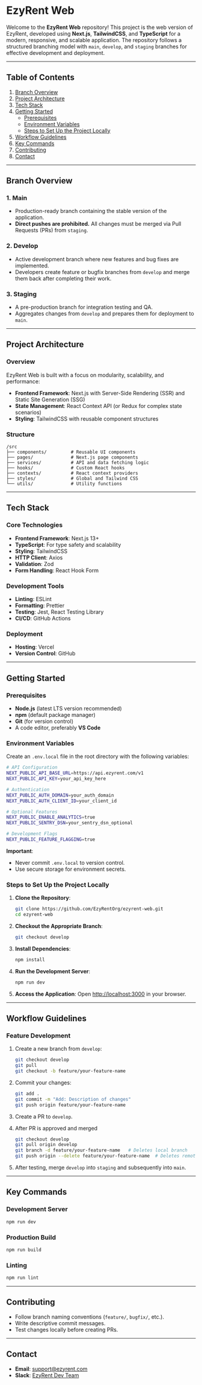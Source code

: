# EzyRent Web

Welcome to the **EzyRent Web** repository! This project is the web version of EzyRent, developed using **Next.js**, **TailwindCSS**, and **TypeScript** for a modern, responsive, and scalable application. The repository follows a structured branching model with `main`, `develop`, and `staging` branches for effective development and deployment.

---

## Table of Contents
1. [Branch Overview](#branch-overview)  
2. [Project Architecture](#project-architecture)
3. [Tech Stack](#tech-stack)
4. [Getting Started](#getting-started)  
   - [Prerequisites](#prerequisites)  
   - [Environment Variables](#environment-variables)
   - [Steps to Set Up the Project Locally](#steps-to-set-up-the-project-locally)  
5. [Workflow Guidelines](#workflow-guidelines)  
6. [Key Commands](#key-commands)  
7. [Contributing](#contributing)  
8. [Contact](#contact)  

---

## Branch Overview

### 1. **Main**
- Production-ready branch containing the stable version of the application.
- **Direct pushes are prohibited.** All changes must be merged via Pull Requests (PRs) from `staging`.

### 2. **Develop**
- Active development branch where new features and bug fixes are implemented.
- Developers create feature or bugfix branches from `develop` and merge them back after completing their work.

### 3. **Staging**
- A pre-production branch for integration testing and QA.
- Aggregates changes from `develop` and prepares them for deployment to `main`.

---

## Project Architecture

### Overview
EzyRent Web is built with a focus on modularity, scalability, and performance:
- **Frontend Framework**: Next.js with Server-Side Rendering (SSR) and Static Site Generation (SSG)
- **State Management**: React Context API (or Redux for complex state scenarios)
- **Styling**: TailwindCSS with reusable component structures

### Structure
```plaintext
/src
├── components/         # Reusable UI components
├── pages/              # Next.js page components
├── services/           # API and data fetching logic
├── hooks/              # Custom React hooks
├── contexts/           # React context providers
├── styles/             # Global and Tailwind CSS
└── utils/              # Utility functions
```

---

## Tech Stack

### Core Technologies
- **Frontend Framework**: Next.js 13+
- **TypeScript**: For type safety and scalability
- **Styling**: TailwindCSS
- **HTTP Client**: Axios
- **Validation**: Zod
- **Form Handling**: React Hook Form

### Development Tools
- **Linting**: ESLint
- **Formatting**: Prettier
- **Testing**: Jest, React Testing Library
- **CI/CD**: GitHub Actions

### Deployment
- **Hosting**: Vercel
- **Version Control**: GitHub

---

## Getting Started

### Prerequisites
- **Node.js** (latest LTS version recommended)
- **npm** (default package manager)
- **Git** (for version control)
- A code editor, preferably **VS Code**

### Environment Variables

Create an `.env.local` file in the root directory with the following variables:

```bash
# API Configuration
NEXT_PUBLIC_API_BASE_URL=https://api.ezyrent.com/v1
NEXT_PUBLIC_API_KEY=your_api_key_here

# Authentication
NEXT_PUBLIC_AUTH_DOMAIN=your_auth_domain
NEXT_PUBLIC_AUTH_CLIENT_ID=your_client_id

# Optional Features
NEXT_PUBLIC_ENABLE_ANALYTICS=true
NEXT_PUBLIC_SENTRY_DSN=your_sentry_dsn_optional

# Development Flags
NEXT_PUBLIC_FEATURE_FLAGGING=true
```

**Important**:
- Never commit `.env.local` to version control.
- Use secure storage for environment secrets.

### Steps to Set Up the Project Locally

1. **Clone the Repository**:
   ```bash
   git clone https://github.com/EzyRentOrg/ezyrent-web.git
   cd ezyrent-web
   ```

2. **Checkout the Appropriate Branch**:
   ```bash
   git checkout develop
   ```

3. **Install Dependencies**:
   ```bash
   npm install
   ```

4. **Run the Development Server**:
   ```bash
   npm run dev
   ```

5. **Access the Application**:
   Open [http://localhost:3000](http://localhost:3000) in your browser.

---

## Workflow Guidelines

### Feature Development

1. Create a new branch from `develop`:
   ```bash
   git checkout develop
   git pull
   git checkout -b feature/your-feature-name
   ```

3. Commit your changes:
   ```bash
   git add .
   git commit -m "Add: Description of changes"
   git push origin feature/your-feature-name
   ```

4. Create a PR to `develop`.

5. After PR is approved and merged
   ```bash
   git checkout develop
   git pull origin develop
   git branch -d feature/your-feature-name   # Deletes local branch
   git push origin --delete feature/your-feature-name  # Deletes remote branch
   ```
6. After testing, merge `develop` into `staging` and subsequently into `main`.

---

## Key Commands

### Development Server
```bash
npm run dev
```

### Production Build
```bash
npm run build
```

### Linting
```bash
npm run lint
```

---

## Contributing
- Follow branch naming conventions (`feature/`, `bugfix/`, etc.).
- Write descriptive commit messages.
- Test changes locally before creating PRs.

---

## Contact
- **Email**: support@ezyrent.com
- **Slack**: [EzyRent Dev Team](ezyrentteam.slack.com)
